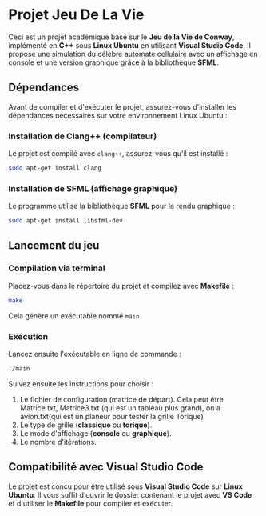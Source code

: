 # Projet Jeu De La Vie

Ceci est un projet académique basé sur le **Jeu de la Vie de Conway**, implémenté en **C++** sous **Linux Ubuntu** en utilisant **Visual Studio Code**. Il propose une simulation du célèbre automate cellulaire avec un affichage en console et une version graphique grâce à la bibliothèque **SFML**.

## Dépendances
Avant de compiler et d'exécuter le projet, assurez-vous d'installer les dépendances nécessaires sur votre environnement Linux Ubuntu :

### Installation de Clang++ (compilateur)
Le projet est compilé avec `clang++`, assurez-vous qu'il est installé :
```bash
sudo apt-get install clang
```

### Installation de SFML (affichage graphique)
Le programme utilise la bibliothèque **SFML** pour le rendu graphique :
```bash
sudo apt-get install libsfml-dev
```

## Lancement du jeu
### Compilation via terminal
Placez-vous dans le répertoire du projet et compilez avec **Makefile** :
```bash
make
```
Cela génère un exécutable nommé `main`.

### Exécution
Lancez ensuite l'exécutable en ligne de commande :
```bash
./main
```
Suivez ensuite les instructions pour choisir :
1. Le fichier de configuration (matrice de départ). Cela peut être Matrice.txt, Matrice3.txt (qui est un tableau plus grand), on a avion.txt(qui est un planeur pour tester la grille Torique)
2. Le type de grille (**classique** ou **torique**).
3. Le mode d'affichage (**console** ou **graphique**).
4. Le nombre d'itérations.

## Compatibilité avec Visual Studio Code
Le projet est conçu pour être utilisé sous **Visual Studio Code** sur **Linux Ubuntu**. Il vous suffit d'ouvrir le dossier contenant le projet avec **VS Code** et d'utiliser le **Makefile** pour compiler et exécuter.

